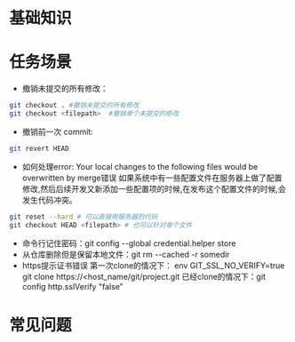 # 基础知识

# 任务场景
* 撤销未提交的所有修改：
```bash
git checkout . #撤销未提交的所有修改
git checkout <filepath>  #撤销单个未提交的修改
```

* 撤销前一次 commit:
```bash
git revert HEAD
```

* 如何处理error: Your local changes to the following files would be overwritten by merge错误
 如果系统中有一些配置文件在服务器上做了配置修改,然后后续开发又新添加一些配置项的时候,在发布这个配置文件的时候,会发生代码冲突。
```bash
git reset --hard # 可以直接用服务器的代码
git checkout HEAD <filepath> # 也可以针对单个文件
```

* 命令行记住密码：git config --global credential.helper store
* 从仓库删除但是保留本地文件：git rm --cached -r somedir
* https提示证书错误
 第一次clone的情况下：
 env GIT_SSL_NO_VERIFY=true git clone https://<host_name/git/project.git
 已经clone的情况下：git config http.sslVerify "false” 

# 常见问题
